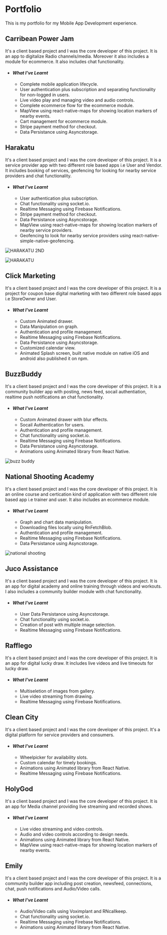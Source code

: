 # Portfolio
This is my portfolio for my Mobile App Development experience.

## Carribean Power Jam
It's a client based project and I was the core developer of this project. It is an app to digitalize Radio channels/media. Moreover it also includes a module for ecommerce. It also includes chat functionality.

- #### _What I've Learnt_
  - Complete mobile application lifecycle.
  - User authentication plus subscription and separating functionality for non-logged in users.
  - Live video play and managing video and audio controls.
  - Complete ecommerce flow for the ecommerce module.
  - MapView using react-native-maps for showing location markers of nearby events.
  - Cart management for ecommerce module.
  - Stripe payment method for checkout.
  - Data Persistance using Asyncstorage.

## Harakatu 
It's a client based project and I was the core developer of this project. It is a service provider app with two different role based apps i.e User and Vendor. It includes booking of services, geofencing for looking for nearby service providers and chat functionality.

- #### _What I've Learnt_
  - User authentication plus subscription.
  - Chat functionality using socket.io.
  - Realtime Messaging using Firebase Notifications.
  - Stripe payment method for checkout.
  - Data Persistance using Asyncstorage.
  - MapView using react-native-maps for showing location markers of nearby service providers.
  - Geofencing to look for nearby service providers using react-native-simple-native-geofencing.

![HARAKATU 2ND](https://user-images.githubusercontent.com/21139144/149827705-e549a1a0-b165-4627-8574-daecf72f7444.jpg)


![HARAKATU](https://user-images.githubusercontent.com/21139144/149825245-3446e328-081a-475e-9aca-1d07d1ef78da.jpg)

## Click Marketing 
It's a client based project and I was the core developer of this project. It is a project for coupon base digital marketing with two different role based apps i.e StoreOwner and User. 

- #### _What I've Learnt_
  - Custom Animated drawer.
  - Data Manipulation on graph.
  - Authentication and profile management.
  - Realtime Messaging using Firebase Notifications.
  - Data Persistance using Asyncstorage.
  - Customized calendar view.
  - Animated Splash screen, built native module on native iOS and android also published it on npm.

## BuzzBuddy 
It's a client based project and I was the core developer of this project. It is a community builder app with posting, news feed, socail authentiation, realtime push notifications an chat functionality.

- #### _What I've Learnt_
  - Custom Animated drawer with blur effects.
  - Socail Authentication for users.
  - Authentication and profile management.
  - Chat functionality using socket.io.
  - Realtime Messaging using Firebase Notifications.
  - Data Persistance using Asyncstorage.
  - Animations using Animated library from React Native.

![buzz buddy](https://user-images.githubusercontent.com/21139144/150003403-b0a668eb-03cb-4cb7-9666-91748759f852.png)


## National Shooting Academy
It's a client based project and I was the core developer of this project. It is an online course and certication kind of application with two different role based app i.e trainer and user. It also includes an ecommerce module.

- #### _What I've Learnt_
  - Graph and chart data manipulation.
  - Downloading files locally using RnFetchBlob.
  - Authentication and profile management.
  - Realtime Messaging using Firebase Notifications.
  - Data Persistance using Asyncstorage.

![national shooting](https://user-images.githubusercontent.com/21139144/150003534-c2859bcc-1568-4a26-bf6f-540bc0265edd.png)


## Juco Assistance 
It's a client based project and I was the core developer of this project. It is an app for digital academy and online training through videos and workouts. I also includes a community builder module with chat functionality.

- #### _What I've Learnt_
  - User Data Persistance using Asyncstorage.
  - Chat functionality using socket.io.
  - Creation of post with multiple image selection.
  - Realtime Messaging using Firebase Notifications.

## Rafflego
It's a client based project and I was the core developer of this project. It is an app for digital lucky draw. It includes live videos and live timeouts for lucky draw.

- #### _What I've Learnt_
  - Multiseletion of images from gallery.
  - Live video streaming from drawing.
  - Realtime Messaging using Firebase Notifications.

## Clean City
It's a client based project and I was the core developer of this project. It's a digital platform for service providers and consumers.

- #### _What I've Learnt_
  - Wheelpicker for availability slots.
  - Custom calendar for timely bookings.
  - Animations using Animated library from React Native.
  - Realtime Messaging using Firebase Notifications.

## HolyGod
It's a client based project and I was the core developer of this project. It is an app for Media channel providing live streaming and recorded shows.

- #### _What I've Learnt_
  - Live video streaming and video controls.
  - Audio and video controls according to design needs.
  - Animations using Animated library from React Native.
  - MapView using react-native-maps for showing location markers of nearby events.

## Emily
It's a client based project and I was the core developer of this project. It is a community builder app including post creation, newsfeed, connections, chat, push notifications and Audio/Video calls.

- #### _What I've Learnt_
  - Audio/Video calls using Voximplant and RNcallkeep.
  - Chat functionality using socket.io.
  - Realtime Messaging using Firebase Notifications.
  - Animations using Animated library from React Native.
  
